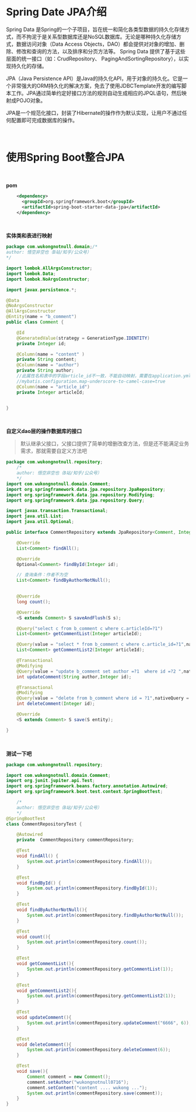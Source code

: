 # Spring Date JPA介绍

Spring Data 是Spring的一个子项目，旨在统一和简化各类型数据的持久化存储方式，而不拘泥于是关系型数据库还是NoSQL数据库。无论是哪种持久化存储方式，数据访问对象（Data Access Objects，DAO）都会提供对对象的增加、删除、修改和查询的方法，以及排序和分页方法等。
Spring Data 提供了基于这些层面的统一接口（如：CrudRepository、 PagingAndSortingRepository），以实现持久化的存储。



JPA（Java Persistence API）是Java的持久化API，用于对象的持久化。它是一个非常强大的ORM持久化的解决方案，免去了使用JDBCTemplate开发的编写脚本工作。JPA通过简单约定好接口方法的规则自动生成相应的JPQL语句，然后映射成POJO对象。

JPA是一个规范化接口，封装了Hibernate的操作作为默认实现，让用户不通过任何配置即可完成数据库的操作。

<br>

# 使用Spring Boot整合JPA

<br>

**pom**

```xml
    <dependency>
      <groupId>org.springframework.boot</groupId>
      <artifactId>spring-boot-starter-data-jpa</artifactId>
    </dependency>
```

<br>

**实体类和表进行映射**

```java
package com.wukongnotnull.domain;/* 
author: 悟空非空也（B站/知乎/公众号） 
*/

import lombok.AllArgsConstructor;
import lombok.Data;
import lombok.NoArgsConstructor;

import javax.persistence.*;

@Data
@NoArgsConstructor
@AllArgsConstructor
@Entity(name = "b_comment")
public class Comment {

    @Id
    @GeneratedValue(strategy = GenerationType.IDENTITY)
    private Integer id;

    @Column(name = "content" )
    private String content;
    @Column(name = "author")
    private String author;
    //此属性名和表中的字段article_id不一致，不能自动映射，需要在application.yml中进行配置
    //mybatis.configuration.map-underscore-to-camel-case=true
    @Column(name = "article_id")
    private Integer articleId;


}

```

<br>

**自定义dao层的操作数据库的接口**

>  默认继承父接口，父接口提供了简单的增删改查方法，但是还不能满足业务需求，那就需要自定义方法吧

```java
package com.wukongnotnull.repository;
    /*
    author: 悟空非空也（B站/知乎/公众号）
    */
import com.wukongnotnull.domain.Comment;
import org.springframework.data.jpa.repository.JpaRepository;
import org.springframework.data.jpa.repository.Modifying;
import org.springframework.data.jpa.repository.Query;

import javax.transaction.Transactional;
import java.util.List;
import java.util.Optional;

public interface CommentRepository extends JpaRepository<Comment, Integer> {

    @Override
    List<Comment> findAll();

    @Override
    Optional<Comment> findById(Integer id);

    // 查询条件：作者不为空
    List<Comment> findByAuthorNotNull();
    

    @Override
    long count();

    @Override
    <S extends Comment> S saveAndFlush(S s);

    @Query("select c from b_comment c where c.articleId=?1")
    List<Comment> getCommentList(Integer articleId);

    @Query(value = "select * from b_comment c where c.article_id=?1",nativeQuery = true)
    List<Comment> getCommentList2(Integer articleId);

    @Transactional
    @Modifying
    @Query(value = "update b_comment set author =?1  where id =?2 ",nativeQuery = true)
    int updateComment(String author,Integer id);

    @Transactional
    @Modifying
    @Query(value = "delete from b_comment where id = ?1",nativeQuery = true)
    int deleteComment(Integer id);

    @Override
    <S extends Comment> S save(S entity);

}

```

<br>

**测试一下吧**

```java
package com.wukongnotnull.repository;

import com.wukongnotnull.domain.Comment;
import org.junit.jupiter.api.Test;
import org.springframework.beans.factory.annotation.Autowired;
import org.springframework.boot.test.context.SpringBootTest;

    /*
    author: 悟空非空也（B站/知乎/公众号） 
    */
@SpringBootTest
class CommentRepositoryTest {

    @Autowired
    private  CommentRepository commentRepository;

    @Test
    void findAll() {
        System.out.println(commentRepository.findAll());
    }

    @Test
    void findById() {
        System.out.println(commentRepository.findById(1));
    }

    @Test
    void findByAuthorNotNull(){
        System.out.println(commentRepository.findByAuthorNotNull());
    }

    @Test
    void count(){
        System.out.println(commentRepository.count());
    }

    @Test
    void getCommentList(){
        System.out.println(commentRepository.getCommentList(1));
    }

    @Test
    void getCommentList2(){
        System.out.println(commentRepository.getCommentList2(1));
    }

    @Test
    void updateComment(){
        System.out.println(commentRepository.updateComment("6666", 6));
    }

    @Test
    void deleteComment(){
        System.out.println(commentRepository.deleteComment(6));
    }

    @Test
    void save(){
        Comment comment = new Comment();
        comment.setAuthor("wukongnotnull0716");
        comment.setContent("content .... wukong ...");
        System.out.println(commentRepository.save(comment));
    }
}
```




<br>
<br>
<br>